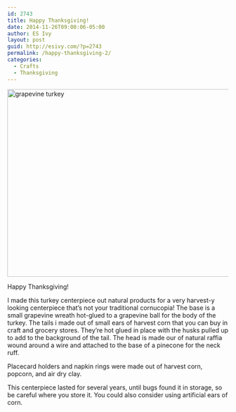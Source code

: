 ```yaml
---
id: 2743
title: Happy Thanksgiving!
date: 2014-11-26T09:00:06-05:00
author: ES Ivy
layout: post
guid: http://esivy.com/?p=2743
permalink: /happy-thanksgiving-2/
categories:
  - Crafts
  - Thanksgiving
---
```

<img class="aligncenter wp-image-1235 size-full" src="http://esivy.com/wordpress/wp-content/uploads/2013/11/Happy-Thanksgiving-640-x-426.jpg" alt="grapevine turkey" width="640" height="426" srcset="https://esivy.com/wordpress/wp-content/uploads/2013/11/Happy-Thanksgiving-640-x-426.jpg 640w, https://esivy.com/wordpress/wp-content/uploads/2013/11/Happy-Thanksgiving-640-x-426-300x199.jpg 300w, https://esivy.com/wordpress/wp-content/uploads/2013/11/Happy-Thanksgiving-640-x-426-624x415.jpg 624w" sizes="(max-width: 640px) 100vw, 640px" />

Happy Thanksgiving!

I made this turkey centerpiece out natural products for a very harvest-y looking centerpiece that&#8217;s not your traditional cornucopia! <!--more-->The base is a small grapevine wreath hot-glued to a grapevine ball for the body of the turkey. The tails i made out of small ears of harvest corn that you can buy in craft and grocery stores. They&#8217;re hot glued in place with the husks pulled up to add to the background of the tail. The head is made our of natural raffia wound around a wire and attached to the base of a pinecone for the neck ruff.

Placecard holders and napkin rings were made out of harvest corn, popcorn, and air dry clay.

This centerpiece lasted for several years, until bugs found it in storage, so be careful where you store it. You could also consider using artificial ears of corn.